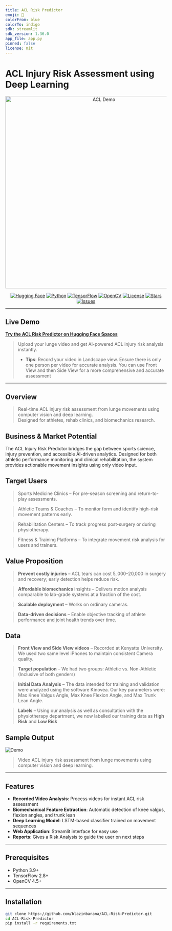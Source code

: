 ```yaml
---
title: ACL Risk Predictor
emoji: 🦵
colorFrom: blue
colorTo: indigo
sdk: streamlit
sdk_version: 1.36.0
app_file: app.py
pinned: false
license: mit
---
```


# ACL Injury Risk Assessment using Deep Learning

<p align="center">
  <img src="docs/assets/demo.gif" alt="ACL Demo" width="600"/>
</p>

<p align="center">
  <a href="https://huggingface.co/spaces/blazinbanana/ACL-Risk-Predictor"><img src="https://img.shields.io/badge/🤗-HuggingFace%20Space-blue?style=for-the-badge" alt="Hugging Face"/></a>
  <a href="https://www.python.org/downloads/"><img src="https://img.shields.io/badge/python-3.9+-blue?style=for-the-badge" alt="Python"/></a>
  <a href="https://www.tensorflow.org/"><img src="https://img.shields.io/badge/TensorFlow-2.8+-FF6F00?style=for-the-badge" alt="TensorFlow"/></a>
  <a href="https://opencv.org/"><img src="https://img.shields.io/badge/OpenCV-4.5+-green?style=for-the-badge" alt="OpenCV"/></a>
  <a href="https://opensource.org/licenses/MIT"><img src="https://img.shields.io/badge/License-MIT-yellow?style=for-the-badge" alt="License"/></a>
  <a href="https://github.com/blazinbanana/ACL-Risk-Predictor/stargazers"><img src="https://img.shields.io/github/stars/blazinbanana/ACL-Risk-Predictor?style=for-the-badge" alt="Stars"/></a>
  <a href="https://github.com/blazinbanana/ACL-Risk-Predictor/issues"><img src="https://img.shields.io/github/issues/blazinbanana/ACL-Risk-Predictor?style=for-the-badge" alt="Issues"/></a>
</p>

---


## Live Demo

[**Try the ACL Risk Predictor on Hugging Face Spaces**](https://huggingface.co/spaces/blazinbanana/ACL-Risk-Predictor)

> Upload your lunge video and get AI-powered ACL injury risk analysis instantly.
> - **Tips**: Record your video in Landscape view. Ensure there is only one person per video for accurate analysis. You can use Front View and then Side View for a more comprehensive and accurate assessment


---

## Overview

> Real-time ACL injury risk assessment from lunge movements using computer vision and deep learning.  
> Designed for athletes, rehab clinics, and biomechanics research.


## Business & Market Potential

The ACL Injury Risk Predictor bridges the gap between sports science, injury prevention, and accessible AI-driven analytics. Designed for both athletic performance monitoring and clinical rehabilitation, the system provides actionable movement insights using only video input.


## Target Users

> Sports Medicine Clinics – For pre-season screening and return-to-play assessments.

> Athletic Teams & Coaches – To monitor form and identify high-risk movement patterns early.

> Rehabilitation Centers – To track progress post-surgery or during physiotherapy.

> Fitness & Training Platforms – To integrate movement risk analysis for users and trainers.


## Value Proposition

> **Prevent costly injuries** – ACL tears can cost $5,000–$20,000 in surgery and recovery; early detection helps reduce risk.

> **Affordable biomechanics** insights – Delivers motion analysis comparable to lab-grade systems at a fraction of the cost.

> **Scalable deployment** – Works on ordinary cameras.

> **Data-driven decisions** – Enable objective tracking of athlete performance and joint health trends over time.

## Data

> **Front View and Side View videos** – Recorded at Kenyatta University. We used two same level iPhones to maintain consistent Camera quality.

> **Target population**  – We had two groups: Athletic vs. Non-Athletic (Inclusive of both genders)

> **Initial Data Analysis** – The data intended for training and validation were analyzed using the software Kinovea. Our key parameters were: Max Knee Valgus Angle, Max Knee Flexion Angle, and Max Trunk Lean Angle.

> **Labels** – Using our analysis as well as consultation with the physiotherapy department, we now labelled our training data as **High Risk** and **Low Risk**

## Sample Output

![Demo](assets/demo.gif)

> Video ACL injury risk assessment from lunge movements using computer vision and deep learning.

---

## Features

- **Recorded Video Analysis**: Process videos for instant ACL risk assessment  
- **Biomechanical Feature Extraction**: Automatic detection of knee valgus, flexion angles, and trunk lean  
- **Deep Learning Model**: LSTM-based classifier trained on movement sequences  
- **Web Application**: Streamlit interface for easy use  
- **Reports**: Gives a Risk Analysis to guide the user on next steps
---

## Prerequisites

- Python 3.9+  
- TensorFlow 2.8+  
- OpenCV 4.5+  

---

## Installation

```bash
git clone https://github.com/blazinbanana/ACL-Risk-Predictor.git
cd ACL-Risk-Predictor
pip install -r requirements.txt
